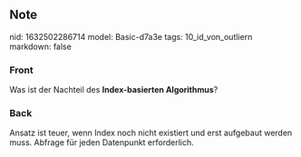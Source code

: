 ## Note
nid: 1632502286714
model: Basic-d7a3e
tags: 10_id_von_outliern
markdown: false

### Front
Was ist der Nachteil des <b>Index-basierten Algorithmus</b>?

### Back
Ansatz ist teuer, wenn Index noch nicht existiert und erst aufgebaut werden muss. Abfrage für jeden Datenpunkt erforderlich.
